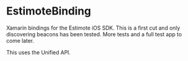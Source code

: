 EstimoteBinding
===============

Xamarin bindings for the Estimote iOS SDK.  This is a first cut and only discovering beacons has been tested.
More tests and a full test app to come later.

This uses the Unified API.
